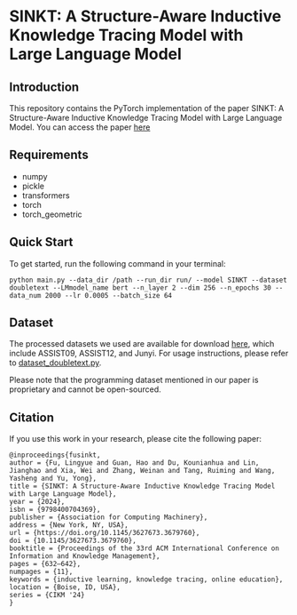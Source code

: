 # SINKT: A Structure-Aware Inductive Knowledge Tracing Model with Large Language Model

## Introduction
This repository contains the PyTorch implementation of the paper SINKT: A Structure-Aware Inductive Knowledge Tracing Model with Large Language Model. You can access the paper [here](https://dl.acm.org/doi/10.1145/3627673.3679760)

## Requirements
+ numpy
+ pickle
+ transformers
+ torch
+ torch_geometric

## Quick Start
To get started, run the following command in your terminal:
```
python main.py --data_dir /path --run_dir run/ --model SINKT --dataset doubletext --LMmodel_name bert --n_layer 2 --dim 256 --n_epochs 30 --data_num 2000 --lr 0.0005 --batch_size 64
```
## Dataset
The processed datasets we used are available for download [here](https://drive.google.com/drive/folders/1RlqySlxhhZIHXCo3NVrE3agmisf-2esw?usp=sharing), which include ASSIST09, ASSIST12, and Junyi. For usage instructions, please refer to [dataset_doubletext.py](https://github.com/tubehao/SINKT/blob/main/dataset_doubletext.py).

Please note that the programming dataset mentioned in our paper is proprietary and cannot be open-sourced.

## Citation
If you use this work in your research, please cite the following paper:
```
@inproceedings{fusinkt,
author = {Fu, Lingyue and Guan, Hao and Du, Kounianhua and Lin, Jianghao and Xia, Wei and Zhang, Weinan and Tang, Ruiming and Wang, Yasheng and Yu, Yong},
title = {SINKT: A Structure-Aware Inductive Knowledge Tracing Model with Large Language Model},
year = {2024},
isbn = {9798400704369},
publisher = {Association for Computing Machinery},
address = {New York, NY, USA},
url = {https://doi.org/10.1145/3627673.3679760},
doi = {10.1145/3627673.3679760},
booktitle = {Proceedings of the 33rd ACM International Conference on Information and Knowledge Management},
pages = {632–642},
numpages = {11},
keywords = {inductive learning, knowledge tracing, online education},
location = {Boise, ID, USA},
series = {CIKM '24}
}
```
